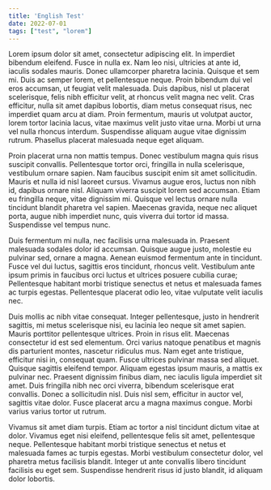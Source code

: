 ```yaml
---
title: 'English Test'
date: 2022-07-01
tags: ["test", "lorem"]
---
```


Lorem ipsum dolor sit amet, consectetur adipiscing elit. In imperdiet bibendum eleifend. Fusce in nulla ex. Nam leo nisi, ultricies at ante id, iaculis sodales mauris. Donec ullamcorper pharetra lacinia. Quisque et sem mi. Duis ac semper lorem, et pellentesque neque. Proin bibendum dui vel eros accumsan, ut feugiat velit malesuada. Duis dapibus, nisl ut placerat scelerisque, felis nibh efficitur velit, at rhoncus velit magna nec velit. Cras efficitur, nulla sit amet dapibus lobortis, diam metus consequat risus, nec imperdiet quam arcu at diam. Proin fermentum, mauris ut volutpat auctor, lorem tortor lacinia lacus, vitae maximus velit justo vitae urna. Morbi ut urna vel nulla rhoncus interdum. Suspendisse aliquam augue vitae dignissim rutrum. Phasellus placerat malesuada neque eget aliquam.

Proin placerat urna non mattis tempus. Donec vestibulum magna quis risus suscipit convallis. Pellentesque tortor orci, fringilla in nulla scelerisque, vestibulum ornare sapien. Nam faucibus suscipit enim sit amet sollicitudin. Mauris et nulla id nisl laoreet cursus. Vivamus augue eros, luctus non nibh id, dapibus ornare nisl. Aliquam viverra suscipit lorem sed accumsan. Etiam eu fringilla neque, vitae dignissim mi. Quisque vel lectus ornare nulla tincidunt blandit pharetra vel sapien. Maecenas gravida, neque nec aliquet porta, augue nibh imperdiet nunc, quis viverra dui tortor id massa. Suspendisse vel tempus nunc.

Duis fermentum mi nulla, nec facilisis urna malesuada in. Praesent malesuada sodales dolor id accumsan. Quisque augue justo, molestie eu pulvinar sed, ornare a magna. Aenean euismod fermentum ante in tincidunt. Fusce vel dui luctus, sagittis eros tincidunt, rhoncus velit. Vestibulum ante ipsum primis in faucibus orci luctus et ultrices posuere cubilia curae; Pellentesque habitant morbi tristique senectus et netus et malesuada fames ac turpis egestas. Pellentesque placerat odio leo, vitae vulputate velit iaculis nec.

Duis mollis ac nibh vitae consequat. Integer pellentesque, justo in hendrerit sagittis, mi metus scelerisque nisi, eu lacinia leo neque sit amet sapien. Mauris porttitor pellentesque ultrices. Proin in risus elit. Maecenas consectetur id est sed elementum. Orci varius natoque penatibus et magnis dis parturient montes, nascetur ridiculus mus. Nam eget ante tristique, efficitur nisi in, consequat quam. Fusce ultrices pulvinar massa sed aliquet. Quisque sagittis eleifend tempor. Aliquam egestas ipsum mauris, a mattis ex pulvinar nec. Praesent dignissim finibus diam, nec iaculis ligula imperdiet sit amet. Duis fringilla nibh nec orci viverra, bibendum scelerisque erat convallis. Donec a sollicitudin nisl. Duis nisl sem, efficitur in auctor vel, sagittis vitae dolor. Fusce placerat arcu a magna maximus congue. Morbi varius varius tortor ut rutrum.

Vivamus sit amet diam turpis. Etiam ac tortor a nisl tincidunt dictum vitae at dolor. Vivamus eget nisi eleifend, pellentesque felis sit amet, pellentesque neque. Pellentesque habitant morbi tristique senectus et netus et malesuada fames ac turpis egestas. Morbi vestibulum consectetur dolor, vel pharetra metus facilisis blandit. Integer ut ante convallis libero tincidunt facilisis eu eget sem. Suspendisse hendrerit risus id justo blandit, id aliquam dolor lobortis.